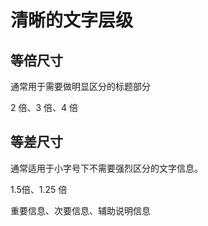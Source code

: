 # 清晰的文字层级

## 等倍尺寸

通常用于需要做明显区分的标题部分

2 倍、3 倍、4 倍

## 等差尺寸

通常适用于小字号下不需要强烈区分的文字信息。

1.5倍、1.25 倍

重要信息、次要信息、辅助说明信息